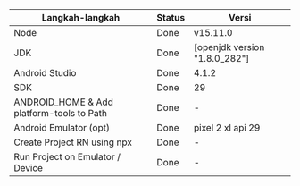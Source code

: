 | Langkah-langkah                           | Status | Versi                       |
| ----------------------------------------- | ------ | --------------------------- |
| Node                                      | Done   | v15.11.0                   |
| JDK                                       | Done   | [openjdk version "1.8.0_282"] |
| Android Studio                            | Done   | 4.1.2                         |
| SDK                                       | Done   | 29                          |
| ANDROID_HOME & Add platform-tools to Path | Done   | -                           |
| Android Emulator (opt)                    | Done   | pixel 2 xl api 29           |
| Create Project RN using npx               | Done   | -                           |
| Run Project on Emulator / Device          | Done   | -                           |